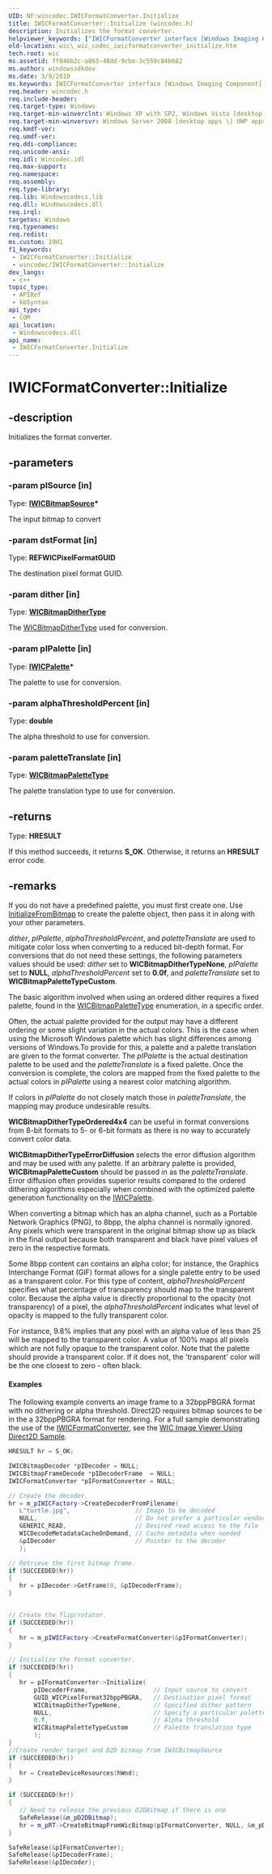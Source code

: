 ```yaml
---
UID: NF:wincodec.IWICFormatConverter.Initialize
title: IWICFormatConverter::Initialize (wincodec.h)
description: Initializes the format converter.
helpviewer_keywords: ["IWICFormatConverter interface [Windows Imaging Component]","Initialize method","IWICFormatConverter.Initialize","IWICFormatConverter::Initialize","Initialize","Initialize method [Windows Imaging Component]","Initialize method [Windows Imaging Component]","IWICFormatConverter interface","_wic_codec_iwicformatconverter_initialize","wic._wic_codec_iwicformatconverter_initialize","wincodec/IWICFormatConverter::Initialize"]
old-location: wic\_wic_codec_iwicformatconverter_initialize.htm
tech.root: wic
ms.assetid: ff046b2c-a863-48dd-9cbe-3c559c84b682
ms.author: windowssdkdev
ms.date: 3/9/2019
ms.keywords: IWICFormatConverter interface [Windows Imaging Component],Initialize method, IWICFormatConverter.Initialize, IWICFormatConverter::Initialize, Initialize, Initialize method [Windows Imaging Component], Initialize method [Windows Imaging Component],IWICFormatConverter interface, _wic_codec_iwicformatconverter_initialize, wic._wic_codec_iwicformatconverter_initialize, wincodec/IWICFormatConverter::Initialize
req.header: wincodec.h
req.include-header: 
req.target-type: Windows
req.target-min-winverclnt: Windows XP with SP2, Windows Vista [desktop apps \| UWP apps]
req.target-min-winversvr: Windows Server 2008 [desktop apps \| UWP apps]
req.kmdf-ver: 
req.umdf-ver: 
req.ddi-compliance: 
req.unicode-ansi: 
req.idl: Wincodec.idl
req.max-support: 
req.namespace: 
req.assembly: 
req.type-library: 
req.lib: Windowscodecs.lib
req.dll: Windowscodecs.dll
req.irql: 
targetos: Windows
req.typenames: 
req.redist: 
ms.custom: 19H1
f1_keywords:
 - IWICFormatConverter::Initialize
 - wincodec/IWICFormatConverter::Initialize
dev_langs:
 - c++
topic_type:
 - APIRef
 - kbSyntax
api_type:
 - COM
api_location:
 - Windowscodecs.dll
api_name:
 - IWICFormatConverter.Initialize
---
```


# IWICFormatConverter::Initialize


## -description

Initializes the format converter.

## -parameters

### -param pISource [in]

Type: <b><a href="https://docs.microsoft.com/windows/desktop/api/wincodec/nn-wincodec-iwicbitmapsource">IWICBitmapSource</a>*</b>

The input bitmap to convert

### -param dstFormat [in]

Type: <b>REFWICPixelFormatGUID</b>

The destination pixel format GUID.

### -param dither [in]

Type: <b><a href="https://docs.microsoft.com/windows/desktop/api/wincodec/ne-wincodec-wicbitmapdithertype">WICBitmapDitherType</a></b>

The <a href="https://docs.microsoft.com/windows/desktop/api/wincodec/ne-wincodec-wicbitmapdithertype">WICBitmapDitherType</a> used for conversion.

### -param pIPalette [in]

Type: <b><a href="https://docs.microsoft.com/windows/desktop/api/wincodec/nn-wincodec-iwicpalette">IWICPalette</a>*</b>

The palette to use for conversion.

### -param alphaThresholdPercent [in]

Type: <b>double</b>

The alpha threshold to use for conversion.

### -param paletteTranslate [in]

Type: <b><a href="https://docs.microsoft.com/windows/desktop/api/wincodec/ne-wincodec-wicbitmappalettetype">WICBitmapPaletteType</a></b>

The palette translation type to use for conversion.

## -returns

Type: <b>HRESULT</b>

If this method succeeds, it returns <b xmlns:loc="http://microsoft.com/wdcml/l10n">S_OK</b>. Otherwise, it returns an <b xmlns:loc="http://microsoft.com/wdcml/l10n">HRESULT</b> error code.

## -remarks

If you do not have a predefined palette, you must first create one. Use <a href="https://msdn.microsoft.com/f17d0f16-729e-466c-902f-61398daf2921">InitializeFromBitmap</a> to create the palette object, then pass it in along with your other parameters.


<i>dither</i>, <i>pIPalette</i>, <i>alphaThresholdPercent</i>, and <i>paletteTranslate</i> are used to mitigate color loss when converting to a reduced bit-depth format. For conversions that do not need these settings, the following parameters values should be used: <i>dither</i> set to <b>WICBitmapDitherTypeNone</b>, <i>pIPalette</i> set to <b>NULL</b>, <i>alphaThresholdPercent</i> set to <b>0.0f</b>, and <i>paletteTranslate</i> set to <b>WICBitmapPaletteTypeCustom</b>.  


The basic algorithm involved when using an ordered dither requires a fixed palette, found in the <a href="https://msdn.microsoft.com/a8192905-2bae-4760-bf2d-64640c46e168">WICBitmapPaletteType</a> enumeration, in a specific order.

Often, the actual palette provided for the output may have a different ordering or some slight variation in the actual colors. This is the case when using the Microsoft Windows palette which has slight differences among versions of Windows.To provide for this, a palette and a palette translation are given to the format converter. The <i>pIPalette</i> is the actual destination palette to be used and the <i>paletteTranslate</i> is a fixed palette. Once the conversion is complete, the colors are mapped from the fixed palette to the actual colors in <i>pIPalette</i> using a nearest color matching algorithm.

 If colors in <i>pIPalette</i> do not closely match those in <i>paletteTranslate</i>, the mapping may produce undesirable results.

<b>WICBitmapDitherTypeOrdered4x4</b> can be useful in format conversions from 8-bit formats to 5- or 6-bit formats as there is no way to accurately convert color data.

<b>WICBitmapDitherTypeErrorDiffusion</b> selects the error diffusion algorithm and may be used with any palette. If an arbitrary palette is provided, <b>WICBitmapPaletteCustom</b> should be passed in as the <i>paletteTranslate</i>. Error diffusion often provides superior results compared to the ordered dithering algorithms especially when combined with the optimized palette generation functionality on the <a href="https://msdn.microsoft.com/cb0e4f92-4aff-48c7-af62-5f7154539289">IWICPalette</a>.

 When converting a bitmap which has an alpha channel, such as a Portable Network Graphics (PNG), to 8bpp, the alpha channel is normally ignored. Any pixels which were transparent in the original bitmap show up as black in the final output because both transparent and black have pixel values of zero in the respective formats.

Some 8bpp content can contains an alpha color; for instance, the Graphics Interchange Format (GIF) format allows for a single palette entry to be used as a transparent color.
For this type of content, <i>alphaThresholdPercent</i>  specifies what percentage of transparency should map to the transparent color. Because the alpha value is directly proportional to the opacity (not transparency) of a pixel, the <i>alphaThresholdPercent</i> indicates what level of opacity is mapped to the fully transparent color. 

For instance, 9.8% implies that any pixel with an alpha value of less than 25 will be mapped to the transparent color. A value of 100% maps all pixels which are not fully opaque to the transparent color. Note that the palette should provide a transparent color. If it does not, the 'transparent' color will be the one closest to zero - often black.

#### Examples

The following example converts an image frame to a 32bppPBGRA format with no dithering or alpha threshold. Direct2D requires bitmap sources to be in the a 32bppPBGRA format for rendering. For a full sample demonstrating the use of the <a href="https://msdn.microsoft.com/d558aaa7-5962-424c-9e83-363fba09ad50">IWICFormatConverter</a>, see the <a href="https://msdn.microsoft.com/4f989ff6-b513-4354-a1bb-8d9521f693a2">WIC Image Viewer Using Direct2D Sample</a>.

```cpp
HRESULT hr = S_OK;

IWICBitmapDecoder *pIDecoder = NULL;
IWICBitmapFrameDecode *pIDecoderFrame  = NULL;
IWICFormatConverter *pIFormatConverter = NULL;

// Create the decoder.
hr = m_pIWICFactory->CreateDecoderFromFilename(
   L"turtle.jpg",                  // Image to be decoded
   NULL,                           // Do not prefer a particular vendor
   GENERIC_READ,                   // Desired read access to the file
   WICDecodeMetadataCacheOnDemand, // Cache metadata when needed
   &pIDecoder                      // Pointer to the decoder
   );

// Retrieve the first bitmap frame.
if (SUCCEEDED(hr))
{
   hr = pIDecoder->GetFrame(0, &pIDecoderFrame);
}


// Create the flip/rotator.
if (SUCCEEDED(hr))
{
   hr = m_pIWICFactory->CreateFormatConverter(&pIFormatConverter);
}

// Initialize the format converter.
if (SUCCEEDED(hr))
{
   hr = pIFormatConverter->Initialize(
       pIDecoderFrame,                  // Input source to convert
       GUID_WICPixelFormat32bppPBGRA,   // Destination pixel format
       WICBitmapDitherTypeNone,         // Specified dither pattern
       NULL,                            // Specify a particular palette 
       0.f,                             // Alpha threshold
       WICBitmapPaletteTypeCustom       // Palette translation type
       );
}
//Create render target and D2D bitmap from IWICBitmapSource
if (SUCCEEDED(hr))
{
   hr = CreateDeviceResources(hWnd);
}

if (SUCCEEDED(hr))
{
   // Need to release the previous D2DBitmap if there is one
   SafeRelease(&m_pD2DBitmap);
   hr = m_pRT->CreateBitmapFromWicBitmap(pIFormatConverter, NULL, &m_pD2DBitmap);
}

SafeRelease(&pIFormatConverter);
SafeRelease(&pIDecoderFrame);
SafeRelease(&pIDecoder);

```

